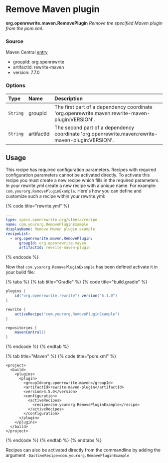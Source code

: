 # Remove Maven plugin

 **org.openrewrite.maven.RemovePlugin** _Remove the specified Maven plugin from the pom.xml._

### Source

Maven Central [entry](https://search.maven.org/artifact/org.openrewrite/rewrite-maven/7.7.0/jar)

* groupId: org.openrewrite
* artifactId: rewrite-maven
* version: 7.7.0

### Options

| Type | Name | Description |
| :--- | :--- | :--- |
| `String` | groupId | The first part of a dependency coordinate 'org.openrewrite.maven:rewrite-maven-plugin:VERSION'. |
| `String` | artifactId | The second part of a dependency coordinate 'org.openrewrite.maven:rewrite-maven-plugin:VERSION'. |

## Usage

This recipe has required configuration parameters. Recipes with required configuration parameters cannot be activated directly. To activate this recipe you must create a new recipe which fills in the required parameters. In your rewrite.yml create a new recipe with a unique name. For example: `com.yourorg.RemovePluginExample`. Here's how you can define and customize such a recipe within your rewrite.yml:

{% code title="rewrite.yml" %}
```yaml
---
type: specs.openrewrite.org/v1beta/recipe
name: com.yourorg.RemovePluginExample
displayName: Remove Maven plugin example
recipeList:
  - org.openrewrite.maven.RemovePlugin:
      groupId: org.openrewrite.maven
      artifactId: rewrite-maven-plugin
```
{% endcode %}

Now that `com.yourorg.RemovePluginExample` has been defined activate it in your build file:

{% tabs %}
{% tab title="Gradle" %}
{% code title="build.gradle" %}
```groovy
plugins {
    id("org.openrewrite.rewrite") version("5.1.0")
}

rewrite {
    activeRecipe("com.yourorg.RemovePluginExample")
}

repositories {
    mavenCentral()
}
```
{% endcode %}
{% endtab %}

{% tab title="Maven" %}
{% code title="pom.xml" %}
```markup
<project>
  <build>
    <plugins>
      <plugin>
        <groupId>org.openrewrite.maven</groupId>
        <artifactId>rewrite-maven-plugin</artifactId>
        <version>4.5.0</version>
        <configuration>
          <activeRecipes>
            <recipe>com.yourorg.RemovePluginExample</recipe>
          </activeRecipes>
        </configuration>
      </plugin>
    </plugins>
  </build>
</project>
```
{% endcode %}
{% endtab %}
{% endtabs %}

Recipes can also be activated directly from the commandline by adding the argument `-DactiveRecipe=com.yourorg.RemovePluginExample`

